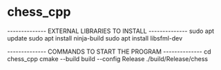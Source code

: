 # chess_cpp

-------------- EXTERNAL LIBRARIES TO INSTALL --------------
sudo apt update
sudo apt install ninja-build
sudo apt install libsfml-dev

-------------- COMMANDS TO START THE PROGRAM --------------
cd chess_cpp
cmake --build build --config Release
./build/Release/chess
